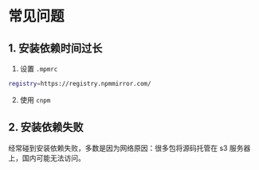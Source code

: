 # 常见问题



## 1. 安装依赖时间过长

1. 设置 `.mpmrc`
```bash
registry=https://registry.npmmirror.com/
```

2. 使用 `cnpm`


## 2. 安装依赖失败
经常碰到安装依赖失败，多数是因为网络原因：很多包将源码托管在 s3 服务器上，国内可能无法访问。

